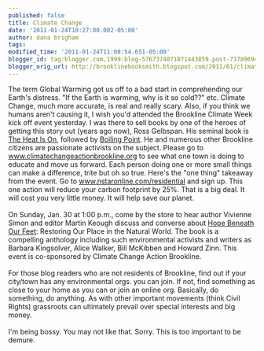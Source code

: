 ```yaml
---
published: false
title: Climate Change
date: '2011-01-24T10:27:00.002-05:00'
author: dana brigham
tags: 
modified_time: '2011-01-24T11:08:54.651-05:00'
blogger_id: tag:blogger.com,1999:blog-5767374071871443859.post-717896946535277950
blogger_orig_url: http://brooklinebooksmith.blogspot.com/2011/01/climate-change.html
---
```


The term Global Warming got us off to a bad start in comprehending our Earth's distress. "If the Earth is warming, why is it so cold??" etc.  Climate Change, much more accurate, is real and really scary.  Also, if you think we humans aren't causing it, I wish you'd attended the Brookline Climate Week kick off event yesterday.  I was there to sell books by one of the heroes of getting this story out (years ago now), Ross Gelbspan.  His seminal book is <a href="http://www.brooklinebooksmith-shop.com/book/9780738200255">The Heat Is On</a>, followed by <a href="http://www.brooklinebooksmith-shop.com/book/9780465027620">Boiling Point</a>.  He and numerous other Brookline citizens are passionate activists on the subject.  Please go to <a href="http://www.climatechangeactionbrookline.org/">www.climatechangeactionbrookline.org</a> to see what one town is doing to educate and move us forward.  Each person doing one or more small things can make a difference, trite but oh so true.  Here's the "one thing" takeaway from the event.  Go to <a href="http://www.nstaronline.com/residential">www.nstaronline.com/residential</a> and sign up.  This one action will reduce your carbon footprint by 25%.  That is a big deal.  It will cost you very little money.  It will help save our planet.<br /><br />On Sunday, Jan. 30 at 1:00 p.m., come by the store to hear author Vivienne Simon and editor Martin Keough discuss and converse about <a href="http://www.brooklinebooksmith-shop.com/book/9781556439193">Hope Beneath Our Feet</a>:  Restoring Our Place in the Natural World.  The book is a compelling anthology including such environmental activists and writers as Barbara Kingsolver, Alice Walker, Bill McKibben and Howard Zinn.  This event is co-sponsored by Climate Change Action Brookline.<br /><br />For those blog readers who are not residents of Brookline, find out if your city/town has any environmental orgs. you can join.  If not, find something as close to your home as you can or join an online org.  Basically, do something, do anything.  As with other important movements (think Civil Rights) grassroots can ultimately prevail over special interests and big money.<br /><br />I'm being bossy.  You may not like that.  Sorry.  This is too important to be demure.